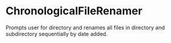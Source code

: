 # ChronologicalFileRenamer
Prompts user for directory and renames all files in directory and subdirectory sequentially by date added.
